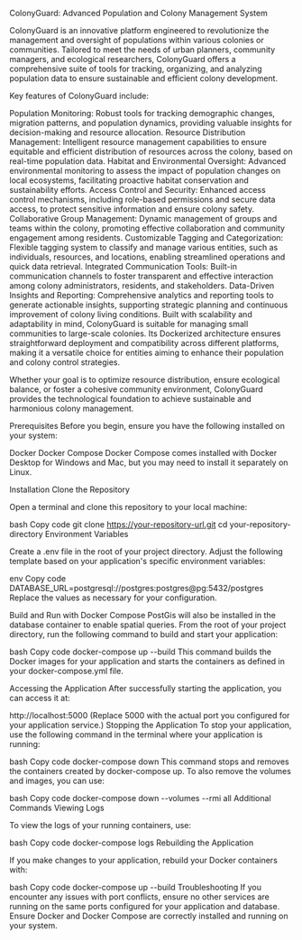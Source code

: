 ColonyGuard: Advanced Population and Colony Management System

ColonyGuard is an innovative platform engineered to revolutionize the management and oversight of populations within various colonies or communities. Tailored to meet the needs of urban planners, community managers, and ecological researchers, ColonyGuard offers a comprehensive suite of tools for tracking, organizing, and analyzing population data to ensure sustainable and efficient colony development.

Key features of ColonyGuard include:

Population Monitoring: Robust tools for tracking demographic changes, migration patterns, and population dynamics, providing valuable insights for decision-making and resource allocation.
Resource Distribution Management: Intelligent resource management capabilities to ensure equitable and efficient distribution of resources across the colony, based on real-time population data.
Habitat and Environmental Oversight: Advanced environmental monitoring to assess the impact of population changes on local ecosystems, facilitating proactive habitat conservation and sustainability efforts.
Access Control and Security: Enhanced access control mechanisms, including role-based permissions and secure data access, to protect sensitive information and ensure colony safety.
Collaborative Group Management: Dynamic management of groups and teams within the colony, promoting effective collaboration and community engagement among residents.
Customizable Tagging and Categorization: Flexible tagging system to classify and manage various entities, such as individuals, resources, and locations, enabling streamlined operations and quick data retrieval.
Integrated Communication Tools: Built-in communication channels to foster transparent and effective interaction among colony administrators, residents, and stakeholders.
Data-Driven Insights and Reporting: Comprehensive analytics and reporting tools to generate actionable insights, supporting strategic planning and continuous improvement of colony living conditions.
Built with scalability and adaptability in mind, ColonyGuard is suitable for managing small communities to large-scale colonies. Its Dockerized architecture ensures straightforward deployment and compatibility across different platforms, making it a versatile choice for entities aiming to enhance their population and colony control strategies.

Whether your goal is to optimize resource distribution, ensure ecological balance, or foster a cohesive community environment, ColonyGuard provides the technological foundation to achieve sustainable and harmonious colony management.

Prerequisites
Before you begin, ensure you have the following installed on your system:

Docker
Docker Compose
Docker Compose comes installed with Docker Desktop for Windows and Mac, but you may need to install it separately on Linux.

Installation
Clone the Repository

Open a terminal and clone this repository to your local machine:

bash
Copy code
git clone https://your-repository-url.git
cd your-repository-directory
Environment Variables

Create a .env file in the root of your project directory. Adjust the following template based on your application's specific environment variables:

env
Copy code
DATABASE_URL=postgresql://postgres:postgres@pg:5432/postgres
Replace the values as necessary for your configuration.

Build and Run with Docker Compose
PostGis will also be installed in the database container to enable spatial queries.
From the root of your project directory, run the following command to build and start your application:

bash
Copy code
docker-compose up --build
This command builds the Docker images for your application and starts the containers as defined in your docker-compose.yml file.

Accessing the Application
After successfully starting the application, you can access it at:

http://localhost:5000 (Replace 5000 with the actual port you configured for your application service.)
Stopping the Application
To stop your application, use the following command in the terminal where your application is running:

bash
Copy code
docker-compose down
This command stops and removes the containers created by docker-compose up. To also remove the volumes and images, you can use:

bash
Copy code
docker-compose down --volumes --rmi all
Additional Commands
Viewing Logs

To view the logs of your running containers, use:

bash
Copy code
docker-compose logs
Rebuilding the Application

If you make changes to your application, rebuild your Docker containers with:

bash
Copy code
docker-compose up --build
Troubleshooting
If you encounter any issues with port conflicts, ensure no other services are running on the same ports configured for your application and database.
Ensure Docker and Docker Compose are correctly installed and running on your system.
